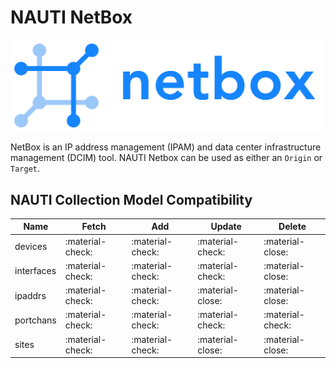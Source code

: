 # NAUTI NetBox

![NetBox](../images/netbox_logo.svg)

NetBox is an IP address management (IPAM) and data center infrastructure management (DCIM) tool. NAUTI Netbox can be used as either an `Origin` or `Target`.

## NAUTI Collection Model Compatibility

| Name | Fetch | Add | Update | Delete |
| --- | --- | --- | --- | --- |
| devices | :material-check: | :material-check: | :material-check: | :material-close: |
| interfaces | :material-check: | :material-check: | :material-check: | :material-close: |
| ipaddrs | :material-check: | :material-check: | :material-close: | :material-close: |
| portchans | :material-check: | :material-check: | :material-check: | :material-check: |
| sites | :material-check: | :material-check: | :material-close: | :material-close: |
